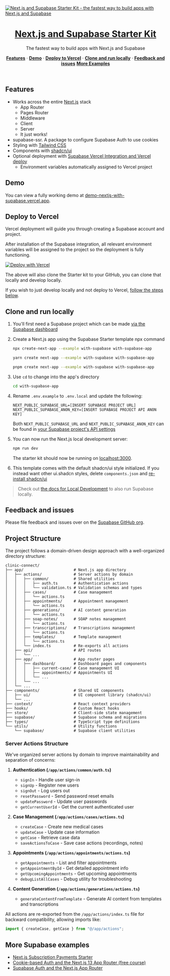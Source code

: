 <a href="https://demo-nextjs-with-supabase.vercel.app/">
  <img alt="Next.js and Supabase Starter Kit - the fastest way to build apps with Next.js and Supabase" src="https://demo-nextjs-with-supabase.vercel.app/opengraph-image.png">
  <h1 align="center">Next.js and Supabase Starter Kit</h1>
</a>

<p align="center">
 The fastest way to build apps with Next.js and Supabase
</p>

<p align="center">
  <a href="#features"><strong>Features</strong></a> ·
  <a href="#demo"><strong>Demo</strong></a> ·
  <a href="#deploy-to-vercel"><strong>Deploy to Vercel</strong></a> ·
  <a href="#clone-and-run-locally"><strong>Clone and run locally</strong></a> ·
  <a href="#feedback-and-issues"><strong>Feedback and issues</strong></a>
  <a href="#more-supabase-examples"><strong>More Examples</strong></a>
</p>
<br/>

## Features

- Works across the entire [Next.js](https://nextjs.org) stack
  - App Router
  - Pages Router
  - Middleware
  - Client
  - Server
  - It just works!
- supabase-ssr. A package to configure Supabase Auth to use cookies
- Styling with [Tailwind CSS](https://tailwindcss.com)
- Components with [shadcn/ui](https://ui.shadcn.com/)
- Optional deployment with [Supabase Vercel Integration and Vercel deploy](#deploy-your-own)
  - Environment variables automatically assigned to Vercel project

## Demo

You can view a fully working demo at [demo-nextjs-with-supabase.vercel.app](https://demo-nextjs-with-supabase.vercel.app/).

## Deploy to Vercel

Vercel deployment will guide you through creating a Supabase account and project.

After installation of the Supabase integration, all relevant environment variables will be assigned to the project so the deployment is fully functioning.

[![Deploy with Vercel](https://vercel.com/button)](https://vercel.com/new/clone?repository-url=https%3A%2F%2Fgithub.com%2Fvercel%2Fnext.js%2Ftree%2Fcanary%2Fexamples%2Fwith-supabase&project-name=nextjs-with-supabase&repository-name=nextjs-with-supabase&demo-title=nextjs-with-supabase&demo-description=This+starter+configures+Supabase+Auth+to+use+cookies%2C+making+the+user%27s+session+available+throughout+the+entire+Next.js+app+-+Client+Components%2C+Server+Components%2C+Route+Handlers%2C+Server+Actions+and+Middleware.&demo-url=https%3A%2F%2Fdemo-nextjs-with-supabase.vercel.app%2F&external-id=https%3A%2F%2Fgithub.com%2Fvercel%2Fnext.js%2Ftree%2Fcanary%2Fexamples%2Fwith-supabase&demo-image=https%3A%2F%2Fdemo-nextjs-with-supabase.vercel.app%2Fopengraph-image.png)

The above will also clone the Starter kit to your GitHub, you can clone that locally and develop locally.

If you wish to just develop locally and not deploy to Vercel, [follow the steps below](#clone-and-run-locally).

## Clone and run locally

1. You'll first need a Supabase project which can be made [via the Supabase dashboard](https://database.new)

2. Create a Next.js app using the Supabase Starter template npx command

   ```bash
   npx create-next-app --example with-supabase with-supabase-app
   ```

   ```bash
   yarn create next-app --example with-supabase with-supabase-app
   ```

   ```bash
   pnpm create next-app --example with-supabase with-supabase-app
   ```

3. Use `cd` to change into the app's directory

   ```bash
   cd with-supabase-app
   ```

4. Rename `.env.example` to `.env.local` and update the following:

   ```
   NEXT_PUBLIC_SUPABASE_URL=[INSERT SUPABASE PROJECT URL]
   NEXT_PUBLIC_SUPABASE_ANON_KEY=[INSERT SUPABASE PROJECT API ANON KEY]
   ```

   Both `NEXT_PUBLIC_SUPABASE_URL` and `NEXT_PUBLIC_SUPABASE_ANON_KEY` can be found in [your Supabase project's API settings](https://app.supabase.com/project/_/settings/api)

5. You can now run the Next.js local development server:

   ```bash
   npm run dev
   ```

   The starter kit should now be running on [localhost:3000](http://localhost:3000/).

6. This template comes with the default shadcn/ui style initialized. If you instead want other ui.shadcn styles, delete `components.json` and [re-install shadcn/ui](https://ui.shadcn.com/docs/installation/next)

> Check out [the docs for Local Development](https://supabase.com/docs/guides/getting-started/local-development) to also run Supabase locally.

## Feedback and issues

Please file feedback and issues over on the [Supabase GitHub org](https://github.com/supabase/supabase/issues/new/choose).

## Project Structure

The project follows a domain-driven design approach with a well-organized directory structure:

```
clinic-connect/
├── app/                      # Next.js app directory
│   ├── actions/              # Server actions by domain
│   │   ├── common/           # Shared utilities
│   │   │   ├── auth.ts       # Authentication actions
│   │   │   └── validation.ts # Validation schemas and types
│   │   ├── cases/            # Case management
│   │   │   └── actions.ts
│   │   ├── appointments/     # Appointment management
│   │   │   └── actions.ts
│   │   ├── generations/      # AI content generation
│   │   │   └── actions.ts
│   │   ├── soap-notes/       # SOAP notes management
│   │   │   └── actions.ts
│   │   ├── transcriptions/   # Transcriptions management
│   │   │   └── actions.ts
│   │   ├── templates/        # Template management
│   │   │   └── actions.ts
│   │   └── index.ts          # Re-exports all actions
│   ├── api/                  # API routes
│   │   └── ...
│   ├── app/                  # App router pages
│   │   ├── dashboard/        # Dashboard pages and components
│   │   │   ├── current-case/ # Case management UI
│   │   │   ├── appointments/ # Appointments UI
│   │   │   └── ...
│   │   └── ...
│   └── ...
├── components/               # Shared UI components
│   ├── ui/                   # UI component library (shadcn/ui)
│   └── ...
├── context/                  # React context providers
├── hooks/                    # Custom React hooks
├── store/                    # Client-side state management
├── supabase/                 # Supabase schema and migrations
├── types/                    # TypeScript type definitions
└── utils/                    # Utility functions
    └── supabase/             # Supabase client utilities
```

### Server Actions Structure

We've organized server actions by domain to improve maintainability and separation of concerns:

1. **Authentication (`/app/actions/common/auth.ts`)**
   - `signIn` - Handle user sign-in
   - `signUp` - Register new users
   - `signOut` - Log users out
   - `resetPassword` - Send password reset emails
   - `updatePassword` - Update user passwords
   - `getCurrentUserId` - Get the current authenticated user

2. **Case Management (`/app/actions/cases/actions.ts`)**
   - `createCase` - Create new medical cases
   - `updateCase` - Update case information
   - `getCase` - Retrieve case data
   - `saveActionsToCase` - Save case actions (recordings, notes)

3. **Appointments (`/app/actions/appointments/actions.ts`)**
   - `getAppointments` - List and filter appointments
   - `getAppointmentById` - Get detailed appointment info
   - `getUpcomingAppointments` - Get upcoming appointments
   - `debugListAllCases` - Debug utility for troubleshooting

4. **Content Generation (`/app/actions/generations/actions.ts`)**
   - `generateContentFromTemplate` - Generate AI content from templates and transcriptions

All actions are re-exported from the `/app/actions/index.ts` file for backward compatibility, allowing imports like:

```typescript
import { createCase, getCase } from "@/app/actions";
```

## More Supabase examples

- [Next.js Subscription Payments Starter](https://github.com/vercel/nextjs-subscription-payments)
- [Cookie-based Auth and the Next.js 13 App Router (free course)](https://youtube.com/playlist?list=PL5S4mPUpp4OtMhpnp93EFSo42iQ40XjbF)
- [Supabase Auth and the Next.js App Router](https://github.com/supabase/supabase/tree/master/examples/auth/nextjs)
